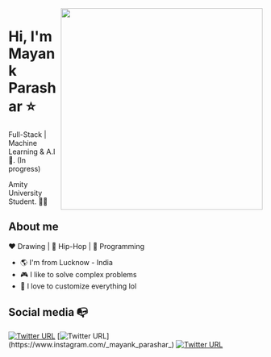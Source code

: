 <img align="right" width="400" height="400" src="https://instagram.feoh3-1.fna.fbcdn.net/v/t51.2885-15/e35/72767618_530543940843085_5872510229440679720_n.jpg?_nc_ht=instagram.feoh3-1.fna.fbcdn.net&_nc_cat=101&_nc_ohc=QePZ0N-eHRoAX_hftNl&oh=08407c6056b3380fc09d01f51ed9729c&oe=5F30A1C4">


# Hi, I'm Mayank Parashar :star:

Full-Stack | Machine Learning & A.I :robot:. (In progress)

Amity University Student. :man_technologist:

## About me 

:heart: Drawing | :black_heart: Hip-Hop | :blue_heart: Programming

- :earth_americas: I'm from Lucknow - India 
- :video_game: I like to solve complex problems
- :gem: I love to customize everything lol


## Social media :mailbox_with_no_mail:

[![Twitter URL](https://img.shields.io/twitter/url?color=%231DA1F2&label=follow&logo=twitter&logoColor=%231DA1F2&style=flat-square&url=https%3A%2F%2Fwww.reddit.com%2Fuser%2FFatChicken277)](https://twitter.com/mayankp158)
[![Twitter URL](https://img.shields.io/twitter/url?color=%23fb3958&label=follow&logo=instagram&logoColor=%23fb3958&style=flat-square&url=https%3A%2F%2Fwww.instagram.com%2Falejorc_)](https://www.instagram.com/_mayank_parashar_)
[![Twitter URL](https://img.shields.io/twitter/url?color=%230072b1&label=connect&logo=linkedin&logoColor=%230072b1&style=flat-square&url=https%3A%2F%2Fwww.linkedin.com%2Fin%2Falejandro-ramirez-ciceros%2F)](https://https://www.linkedin.com/in/mayank-parashar-482aba153/)

